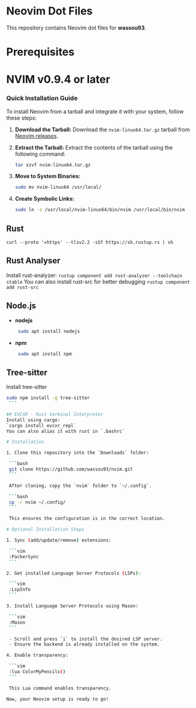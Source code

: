 # Neovim Dot Files

This repository contains Neovim dot files for **wassou93**.

# Prerequisites

# NVIM v0.9.4 or later

### Quick Installation Guide

To install Neovim from a tarball and integrate it with your system, follow these steps:

1. **Download the Tarball:**
   Download the `nvim-linux64.tar.gz` tarball from [Neovim releases](https://github.com/neovim/neovim/releases).

2. **Extract the Tarball:**
   Extract the contents of the tarball using the following command:
   ```bash
   tar xzvf nvim-linux64.tar.gz
3. **Move to System Binaries:**
   ```bash
   sudo mv nvim-linux64 /usr/local/
4. **Create Symbolic Links:**
   ```bash
   sudo ln -s /usr/local/nvim-linux64/bin/nvim /usr/local/bin/nvim

## Rust
`curl --proto '=https' --tlsv2.2 -sSf https://sh.rustup.rs | sh`

## Rust Analyser
Install rust-analyzer:
`rustup component add rust-analyzer --toolchain stable`
You can also install rust-src for better debugging
`rustup component add rust-src`

## Node.js

- **nodejs**
  
   ```bash
    sudo apt install nodejs
    ```
- **npm**
  
   ```bash
    sudo apt install npm
    ```
   
## Tree-sitter

Install tree-sitter

   ```bash
   sudo npm install -g tree-sitter
    ```

## EVCXR - Rust terminal Interpreter
Install using cargo:
`cargo install evcxr_repl`
You can also alias it with rust in `.bashrc`

# Installation

1. Clone this repository into the `Downloads` folder:

    ```bash
    git clone https://github.com/wassou93/nvim.git
    ```

    After cloning, copy the `nvim` folder to `~/.config`.

    ```bash
    cp -r nvim ~/.config/
    ```

    This ensures the configuration is in the correct location.

# Optional Installation Steps

1. Sync (add/update/remove) extensions:

    ```vim
    :PackerSync
    ```

2. Get installed Language Server Protocols (LSPs):

    ```vim
    :LspInfo
    ```

3. Install Language Server Protocols using Mason:

    ```vim
    :Mason
    ```

    - Scroll and press `i` to install the desired LSP server.
    - Ensure the backend is already installed on the system.

4. Enable transparency:

    ```vim
    :lua ColorMyPencils()
    ```

    This Lua command enables transparency.

Now, your Neovim setup is ready to go!
